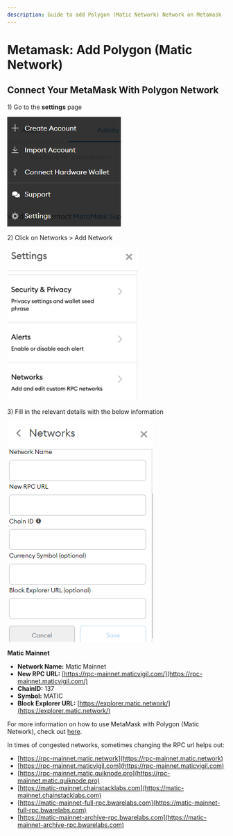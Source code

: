 ```yaml
---
description: Guide to add Polygon (Matic Network) Network on Metamask (Desktop & Mobile)
---
```


# Metamask: Add Polygon \(Matic Network\)

## Connect Your MetaMask With Polygon Network <a id="connect-your-metamask-with-binance-smart-chain"></a>

1\) Go to the **settings** page

![](../../.gitbook/assets/image%20%289%29.png)

2\) Click on Networks &gt; Add Network

![](../../.gitbook/assets/image%20%2819%29.png)





3\) Fill in the relevant details with the below information

![](../../.gitbook/assets/image%20%287%29.png)

**Matic Mainnet**

* **​Network Name:** Matic Mainnet
* **New RPC URL:** [https://rpc-mainnet.maticvigil.com/](https://rpc-mainnet.maticvigil.com/)
* **ChainID:** 137
* **Symbol:** MATIC
* **Block Explorer URL:** [https://explorer.matic.network/](https://explorer.matic.network/)

For more information on how to use MetaMask with Polygon \(Matic Network\), check out [here](https://docs.matic.network/docs/develop/metamask/config-matic).

In times of congested networks, sometimes changing the RPC url helps out:

* [https://rpc-mainnet.matic.network](https://rpc-mainnet.matic.network) 
* [https://rpc-mainnet.maticvigil.com](https://rpc-mainnet.maticvigil.com) 
* [https://rpc-mainnet.matic.quiknode.pro](https://rpc-mainnet.matic.quiknode.pro) 
* [https://matic-mainnet.chainstacklabs.com](https://matic-mainnet.chainstacklabs.com) 
* [https://matic-mainnet-full-rpc.bwarelabs.com](https://matic-mainnet-full-rpc.bwarelabs.com) 
* [https://matic-mainnet-archive-rpc.bwarelabs.com](https://matic-mainnet-archive-rpc.bwarelabs.com)



